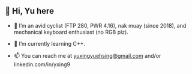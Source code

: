 👋 Hi, Yu here
- 
- 👀 I’m an avid cyclist (FTP 280, PWR 4.16), nak muay (since 2018), and mechanical keyboard enthusiast (no RGB plz).

- 🌱 I’m currently learning C++.
- 📫 You can reach me at yuxingyuehsing@gmail.com and/or linkedin.com/in/yxing9 






<!---
yxing9/yxing9 is a ✨ special ✨ repository because its `README.md` (this file) appears on your GitHub profile.
You can click the Preview link to take a look at your changes.
--->
